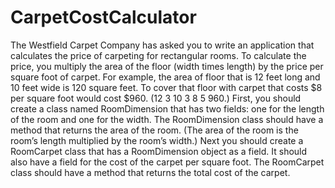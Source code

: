 # CarpetCostCalculator

The Westfield Carpet Company has asked you to write an application that calculates the
price of carpeting for rectangular rooms. To calculate the price, you multiply the area of the
floor (width times length) by the price per square foot of carpet. For example, the area of
floor that is 12 feet long and 10 feet wide is 120 square feet. To cover that floor with carpet
that costs $8 per square foot would cost $960. (12 3 10 3 8 5 960.)
First, you should create a class named RoomDimension that has two fields: one for the length
of the room and one for the width. The RoomDimension class should have a method that
returns the area of the room. (The area of the room is the room’s length multiplied by the
room’s width.)
Next you should create a RoomCarpet class that has a RoomDimension object as a field. It
should also have a field for the cost of the carpet per square foot. The RoomCarpet class
should have a method that returns the total cost of the carpet.
